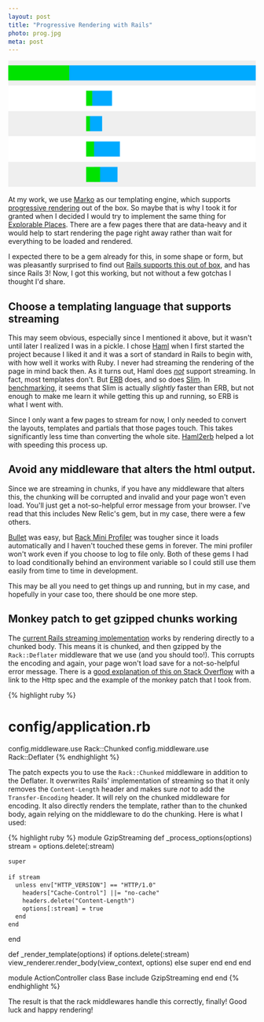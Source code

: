 ```yaml
---
layout: post
title: "Progressive Rendering with Rails"
photo: prog.jpg
meta: post
---
```


![](/images/prog.jpg)

At my work, we use [Marko][marko] as our templating engine, which supports [progressive rendering][prog_rend] out of the box. So maybe that is why I took it for granted when I decided I would try to implement the same thing for [Explorable Places][ep]. There are a few pages there that are data-heavy and it would help<!--more--> to start rendering the page right away rather than wait for everything to be loaded and rendered.

I expected there to be a gem already for this, in some shape or form, but was pleasantly surprised to find out [Rails supports this out of box][stream], and has since Rails 3! Now, I got this working, but not without a few gotchas I thought I'd share.

## Choose a templating language that supports streaming

This may seem obvious, especially since I mentioned it above, but it wasn't until later I realized I was in a pickle. I chose [Haml][haml] when I first started the project because I liked it and it was a sort of standard in Rails to begin with, with how well it works with Ruby. I never had streaming the rendering of the page in mind back then. As it turns out, Haml does [*not*][no_stream] support streaming. In fact, most templates don't. But [ERB][erb] does, and so does [Slim][slim]. In [benchmarking][template_benchmarks], it seems that Slim is actually _slightly_ faster than ERB, but not enough to make me learn it while getting this up and running, so ERB is what I went with.

Since I only want a few pages to stream for now, I only needed to convert the layouts, templates and partials that those pages touch. This takes significantly less time than converting the whole site. [Haml2erb][haml2erb] helped a lot with speeding this process up.

## Avoid any middleware that alters the html output.

Since we are streaming in chunks, if you have any middleware that alters this, the chunking will be corrupted and invalid and your page won't even load. You'll just get a not-so-helpful error message from your browser. I've read that this includes New Relic's gem, but in my case, there were a few others.

[Bullet][bullet] was easy, but [Rack Mini Profiler][rack_mini] was tougher since it loads automatically and I haven't touched these gems in forever. The mini profiler won't work even if you choose to log to file only. Both of these gems I had to load conditionally behind an environment variable so I could still use them easily from time to time in development.

This may be all you need to get things up and running, but in my case, and hopefully in your case too, there should be one more step.

## Monkey patch to get gzipped chunks working

The [current Rails streaming implementation][stream_imp] works by rendering directly to a chunked body. This means it is chunked, and then gzipped by the `Rack::Deflater` middleware that we use (and you should too!). This corrupts the encoding and again, your page won't load save for a not-so-helpful error message. There is a [good explanation of this on Stack Overflow][so_question] with a link to the Http spec and the example of the monkey patch that I took from.

{% highlight ruby %}
# config/application.rb
config.middleware.use Rack::Chunked
config.middleware.use Rack::Deflater
{% endhighlight %}

The patch expects you to use the `Rack::Chunked` middleware in addition to the Deflater. It overwrites Rails' implementation of streaming so that it only removes the `Content-Length` header and makes sure _not_ to add the `Transfer-Encoding` header. It will rely on the chunked middleware for encoding. It also directly renders the template, rather than to the chunked body, again relying on the middleware to do the chunking. Here is what I used:

{% highlight ruby %}
module GzipStreaming
  def _process_options(options)
    stream = options.delete(:stream)

    super

    if stream
      unless env["HTTP_VERSION"] == "HTTP/1.0"
        headers["Cache-Control"] ||= "no-cache"
        headers.delete("Content-Length")
        options[:stream] = true
      end
    end
  end

  def _render_template(options)
    if options.delete(:stream)
      view_renderer.render_body(view_context, options)
    else
      super
    end
  end
end

module ActionController
  class Base
    include GzipStreaming
  end
end
{% endhighlight %}

The result is that the rack middlewares handle this correctly, finally! Good luck and happy rendering!

[marko]: http://markojs.com
[prog_rend]: https://medium.com/ben-and-dion/progressive-rendering-a-killer-and-under-appreciated-feature-of-the-web-97c789b608c1
[ep]: https://www.explorableplaces.com
[stream]: http://api.rubyonrails.org/classes/ActionController/Streaming.html
[haml]: http://haml.info/
[no_stream]: https://github.com/haml/haml/issues/436
[erb]: https://en.wikipedia.org/wiki/ERuby
[slim]: http://slim-lang.com/
[template_benchmarks]: https://medium.com/@mario_chavez/rails-template-engines-performance-9ba18446895d
[haml2erb]: https://haml2erb.org/
[bullet]: https://github.com/flyerhzm/bullet
[rack_mini]: https://github.com/MiniProfiler/rack-mini-profiler
[so_question]: https://stackoverflow.com/questions/7986150/http-streaming-in-rails-not-working-when-using-rackdeflater
[stream_imp]: https://github.com/rails/rails/blob/v5.1.3/actionpack/lib/action_controller/metal/streaming.rb
